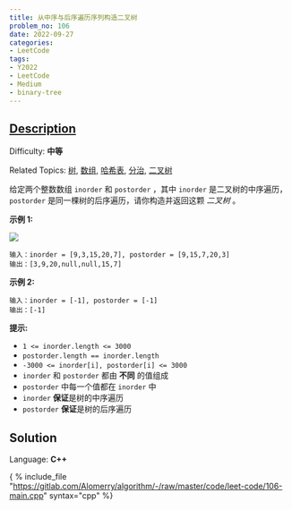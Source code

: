 ```yaml
---
title: 从中序与后序遍历序列构造二叉树
problem_no: 106
date: 2022-09-27
categories:
- LeetCode
tags:
- Y2022
- LeetCode
- Medium
- binary-tree
---
```


## [Description](https://leetcode.cn/problems/construct-binary-tree-from-inorder-and-postorder-traversal/)

Difficulty: **中等**  

Related Topics: [树](https://leetcode.cn/tag/tree/), [数组](https://leetcode.cn/tag/array/), [哈希表](https://leetcode.cn/tag/hash-table/), [分治](https://leetcode.cn/tag/divide-and-conquer/), [二叉树](https://leetcode.cn/tag/binary-tree/)


给定两个整数数组 `inorder` 和 `postorder` ，其中 `inorder` 是二叉树的中序遍历， `postorder` 是同一棵树的后序遍历，请你构造并返回这颗 _二叉树_ 。

**示例 1:**

![](https://assets.leetcode.com/uploads/2021/02/19/tree.jpg)

```
输入：inorder = [9,3,15,20,7], postorder = [9,15,7,20,3]
输出：[3,9,20,null,null,15,7]
```

**示例 2:**

```
输入：inorder = [-1], postorder = [-1]
输出：[-1]
```

**提示:**

*   `1 <= inorder.length <= 3000`
*   `postorder.length == inorder.length`
*   `-3000 <= inorder[i], postorder[i] <= 3000`
*   `inorder` 和 `postorder` 都由 **不同** 的值组成
*   `postorder` 中每一个值都在 `inorder` 中
*   `inorder` **保证**是树的中序遍历
*   `postorder` **保证**是树的后序遍历


## Solution

Language: **C++**

{ % include_file "https://gitlab.com/Alomerry/algorithm/-/raw/master/code/leet-code/106-main.cpp" syntax="cpp" %}